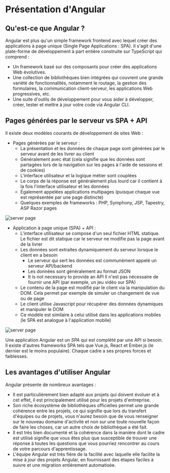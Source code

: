 # Présentation d'Angular

## Qu'est-ce que Angular ?
Angular est plus qu'un simple framework frontend avec lequel créer des applications à page unique (Single Page Applications : SPA). Il s'agit d'une plate-forme de développement à part entière construite sur TypeScript qui comprend :

- Un framework basé sur des composants pour créer des applications Web évolutives.
- Une collection de bibliothèques bien intégrées qui couvrent une grande variété de fonctionnalités, notamment le routage, la gestion des formulaires, la communication client-serveur, les applications Web progressives, etc.
- Une suite d'outils de développement pour vous aider à développer, créer, tester et mettre à jour votre code via Angular CLI.

## Pages générées par le serveur vs SPA + API

Il existe deux modèles courants de développement de sites Web :

- Pages générées par le serveur :
  - La présentation et les données de chaque page sont générées par le serveur avant de les livrer au client
  - Généralement avec état (cela signifie que les données sont partagées lors de la navigation sur les pages à l'aide de sessions et de cookies)
  - L'interface utilisateur et la logique métier sont couplées
  - Le corps de la réponse est généralement plus lourd car il contient à la fois l'interface utilisateur et les données
  - Également appelées applications multipages (puisque chaque vue est représentée par une page distincte)
  - Quelques exemples de frameworks : PHP, Symphony, JSP, Tapestry, ASP Razor pages

![server page](../../assets/MPA.svg)

- Application à page unique (SPA) + API :
  - L'interface utilisateur se compose d'un seul fichier HTML statique. Le fichier est dit statique car le serveur ne modifie pas la page avant de la livrer
  - Les données sont extraites dynamiquement du serveur lorsque le client en a besoin
    - Le serveur qui sert les données est communément appelé un serveur API/backend
    - Les données sont généralement au format JSON
    - It is not necessary to provide an API Il n'est pas nécessaire de fournir une API (par exemple, un jeu vidéo sur SPA)
  - Le contenu de la page est modifié par le client via la manipulation du DOM. Cela permet par exemple de simuler un changement de vue ou de page
  - Le client utilise Javascript pour récupérer des données dynamiques et manipuler le DOM
  - Ce modèle est similaire à celui utilisé dans les applications mobiles (le SPA est analogue à l'application mobile)

![server page](../../assets/SPA.svg)

Une application Angular est un *SPA* qui est complété par une API si besoin.
Il existe d'autres frameworks SPA tels que Vue.js, React et Ember.js (le dernier est le moins populaire).
Chaque cadre a ses propres forces et faiblesses.

## Les avantages d'utiliser Angular

Angular présente de nombreux avantages :

- Il est particulièrement bien adapté aux projets qui doivent évoluer et à cet effet, il est principalement utilisé pour les projets d'entreprise.
- Son riche écosystème de bibliothèques officielles permet une grande cohérence entre les projets, ce qui signifie que lors du transfert d'équipes ou de projets, vous n'aurez besoin que de vous renseigner sur le nouveau domaine d'activité et non sur une toute nouvelle façon de faire les choses, car un autre choix de bibliothèque a été fait.
- Il est très bien documenté et la cohérence dans la manière dont le cadre est utilisé signifie que vous êtes plus que susceptible de trouver une réponse à toutes les questions que vous pourriez rencontrer au cours de votre parcours d'apprentissage.
- L'équipe Angular est très fière de la facilité avec laquelle elle facilite la mise à jour des projets Angular, en fournissant des étapes faciles à suivre et une migration entièrement automatisée.